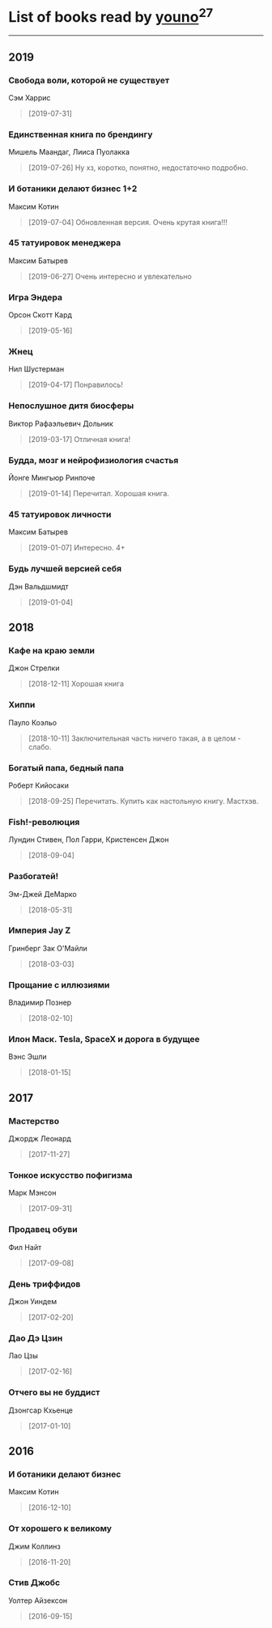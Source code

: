 # List of books read by [youno](http://vk.com/id302928912)<sup>27</sup>
---

## 2019

### Свобода воли, которой не существует
Сэм Харрис
> [2019-07-31] 


### Единственная книга по брендингу
Мишель Маандаг, Лииса Пуолакка
> [2019-07-26] Ну хз, коротко, понятно, недостаточно подробно.


### И ботаники делают бизнес 1+2
Максим Котин
> [2019-07-04] Обновленная версия. Очень крутая книга!!!


### 45 татуировок менеджера
Максим Батырев
> [2019-06-27] Очень интересно и увлекательно


### Игра Эндера
Орсон Скотт Кард
> [2019-05-16] 


### Жнец
Нил Шустерман
> [2019-04-17] Понравилось!


### Непослушное дитя биосферы
Виктор Рафаэльевич Дольник
> [2019-03-17] Отличная книга!


### Будда, мозг и нейрофизиология счастья
Йонге Мингьюр Ринпоче
> [2019-01-14] Перечитал. Хорошая книга.


### 45 татуировок личности
Максим Батырев
> [2019-01-07] Интересно. 4+


### Будь лучшей версией себя
Дэн Вальдшмидт
> [2019-01-04] 



## 2018

### Кафе на краю земли
Джон Стрелки
> [2018-12-11] Хорошая книга


### Хиппи
Пауло Коэльо
> [2018-10-11] Заключительная часть ничего такая, а в целом - слабо.


### Богатый папа, бедный папа
Роберт Кийосаки
> [2018-09-25] Перечитать. Купить как настольную книгу. Мастхэв.


### Fish!-революция
Лундин Стивен, Пол Гарри, Кристенсен Джон
> [2018-09-04] 


### Разбогатей!
Эм-Джей ДеМарко
> [2018-05-31] 


### Империя Jay Z
Гринберг Зак О'Майли
> [2018-03-03] 


### Прощание с иллюзиями
Владимир Познер
> [2018-02-10] 


### Илон Маск. Tesla, SpaceX и дорога в будущее
Вэнс Эшли
> [2018-01-15] 



## 2017

### Мастерство
Джордж Леонард
> [2017-11-27] 


### Тонкое искусство пофигизма
Марк Мэнсон
> [2017-09-31] 


### Продавец обуви
Фил Найт
> [2017-09-08] 


### День триффидов
Джон Уиндем
> [2017-02-20] 


### Дао Дэ Цзин
Лао Цзы
> [2017-02-16] 


### Отчего вы не буддист
Дзонгсар Кхьенце
> [2017-01-10] 



## 2016

### И ботаники делают бизнес
Максим Котин
> [2016-12-10] 


### От хорошего к великому
Джим Коллинз
> [2016-11-20] 


### Стив Джобс
Уолтер Айзексон
> [2016-09-15] 



